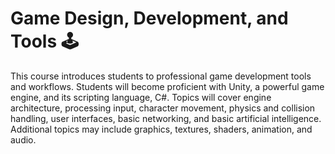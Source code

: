 # Game Design, Development, and Tools 🕹️

This course introduces students to professional game development tools and workflows. Students will become proficient with Unity, a powerful game engine, and its scripting language, C#. Topics will cover engine architecture, processing input, character movement, physics and collision handling, user interfaces, basic networking, and basic artificial intelligence. Additional topics may include graphics, textures, shaders, animation, and audio. 
